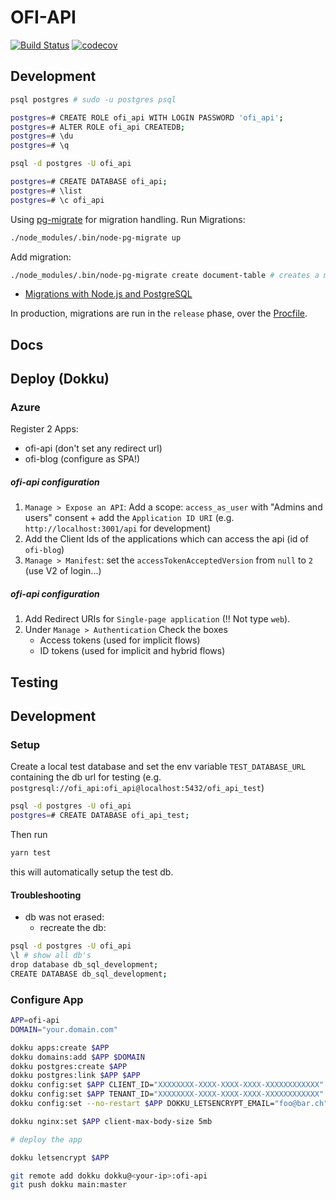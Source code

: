 # OFI-API

[![Build Status](https://drone.gbsl.website/api/badges/lebalz/ofi-api/status.svg)](https://drone.gbsl.website/lebalz/ofi-api)
[![codecov](https://codecov.io/gh/lebalz/ofi-api/branch/main/graph/badge.svg?token=JMJIYIRISZ)](https://codecov.io/gh/lebalz/ofi-api)

## Development

```sh
psql postgres # sudo -u postgres psql

postgres=# CREATE ROLE ofi_api WITH LOGIN PASSWORD 'ofi_api';
postgres=# ALTER ROLE ofi_api CREATEDB;
postgres=# \du
postgres=# \q

psql -d postgres -U ofi_api

postgres=# CREATE DATABASE ofi_api;
postgres=# \list
postgres=# \c ofi_api
```

Using [pg-migrate](https://github.com/salsita/node-pg-migrate) for migration handling. Run Migrations:

```sh
./node_modules/.bin/node-pg-migrate up
```

Add migration:

```sh
./node_modules/.bin/node-pg-migrate create document-table # creates a migration for documents
```

- [Migrations with Node.js and PostgreSQL](https://www.maibornwolff.de/en/blog/migrations-nodejs-and-postgresql)

In production, migrations are run in the `release` phase, over the [Procfile](./Procfile).

## Docs

## Deploy (Dokku)

### Azure

Register 2 Apps:
- ofi-api (don't set any redirect url)
- ofi-blog (configure as SPA!)

##### ofi-api configuration

1. `Manage > Expose an API`: Add a scope: `access_as_user` with "Admins and users" consent + add the `Application ID URI` (e.g. `http://localhost:3001/api` for development)
2. Add the Client Ids of the applications which can access the api (id of `ofi-blog`)
3. `Manage > Manifest`: set the `accessTokenAcceptedVersion` from `null` to `2` (use V2 of login...)


##### ofi-api configuration
1. Add Redirect URIs for `Single-page application` (!! Not type `web`).
2. Under `Manage > Authentication` Check the boxes 
    - Access tokens (used for implicit flows)
    - ID tokens (used for implicit and hybrid flows) 


## Testing

## Development

### Setup

Create a local test database and set the env variable `TEST_DATABASE_URL` containing the db url for testing (e.g. `postgresql://ofi_api:ofi_api@localhost:5432/ofi_api_test`)
```bash
psql -d postgres -U ofi_api
postgres=# CREATE DATABASE ofi_api_test;
```

Then run

```bash
yarn test
```

this will automatically setup the test db.

#### Troubleshooting
- db was not erased:
  - recreate the db:

```bash
psql -d postgres -U ofi_api
\l # show all db's
drop database db_sql_development;
CREATE DATABASE db_sql_development;
```

### Configure App

```sh
APP=ofi-api
DOMAIN="your.domain.com"

dokku apps:create $APP
dokku domains:add $APP $DOMAIN
dokku postgres:create $APP
dokku postgres:link $APP $APP
dokku config:set $APP CLIENT_ID="XXXXXXXX-XXXX-XXXX-XXXX-XXXXXXXXXXXX"
dokku config:set $APP TENANT_ID="XXXXXXXX-XXXX-XXXX-XXXX-XXXXXXXXXXXX"
dokku config:set --no-restart $APP DOKKU_LETSENCRYPT_EMAIL="foo@bar.ch"

dokku nginx:set $APP client-max-body-size 5mb

# deploy the app

dokku letsencrypt $APP
```

```sh
git remote add dokku dokku@<your-ip>:ofi-api
git push dokku main:master
```